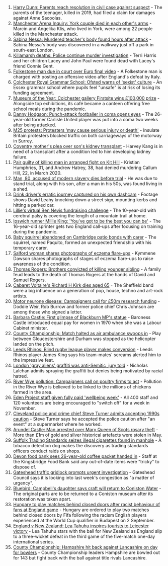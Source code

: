 1. [Harry Dunn: Parents reach resolution in civil case against suspect](https://www.bbc.co.uk/news/uk-england-northamptonshire-58642224?at_medium=RSS&at_campaign=KARANGA) - The parents of the teenager, killed in 2019, had filed a claim for damages against Anne Sacoolas.
2. [Manchester Arena Inquiry: York couple died in each other's arms](https://www.bbc.co.uk/news/uk-england-manchester-58642553?at_medium=RSS&at_campaign=KARANGA) - Marcin and Angelika Klis, who lived in York, were among 22 people killed in the Manchester attack.
3. [Sabina Nessa: Murdered teacher's body found hours after attack](https://www.bbc.co.uk/news/uk-england-london-58645487?at_medium=RSS&at_campaign=KARANGA) - Sabina Nessa's body was discovered in a walkway just off a park in south-east London.
4. [Killamarsh deaths: Police continue murder investigation](https://www.bbc.co.uk/news/uk-england-derbyshire-58636001?at_medium=RSS&at_campaign=KARANGA) - Terri Harris and her children Lacey and John Paul were found dead with Lacey's friend Connie Gent.
5. [Folkestone man due in court over Euro final video](https://www.bbc.co.uk/news/uk-england-kent-58644131?at_medium=RSS&at_campaign=KARANGA) - A Folkestone man is charged with posting an offensive video after England's defeat by Italy.
6. [Colchester Royal Grammar School: Ofsted warns of 'sexist' culture](https://www.bbc.co.uk/news/uk-england-essex-58645658?at_medium=RSS&at_campaign=KARANGA) - An Essex grammar school where pupils feel "unsafe" is at risk of losing its funding agreement.
7. [Museum of the Year: Colchester gallery Firstsite wins £100,000 prize](https://www.bbc.co.uk/news/entertainment-arts-58636369?at_medium=RSS&at_campaign=KARANGA) - Alongside top exhibitions, its café became a canteen offering free school meals during the pandemic.
8. [Danny Hodgson: Punch-attack footballer in coma opens eyes](https://www.bbc.co.uk/news/uk-england-cumbria-58637614?at_medium=RSS&at_campaign=KARANGA) - The 26-year-old former Carlisle United player was put into a coma two weeks after being attacked.
9. [M25 protests: Protesters 'may cause serious injury or death'](https://www.bbc.co.uk/news/uk-england-surrey-58636399?at_medium=RSS&at_campaign=KARANGA) - Insulate Britain protesters blocked traffic on both carriageways of the motorway in Surrey.
10. [Coventry mother's plea over son's kidney transplant](https://www.bbc.co.uk/news/uk-england-coventry-warwickshire-58641194?at_medium=RSS&at_campaign=KARANGA) - Harvey Kang is in need of a transplant after a condition led to him developing kidney failure.
11. [Pair guilty of killing man in arranged fight on Kit Hill](https://www.bbc.co.uk/news/uk-england-cornwall-58641469?at_medium=RSS&at_campaign=KARANGA) - Kristian Humphries, 31, and Andrew Hatrey, 38, had denied murdering Callum Hill, 22, in March 2020.
12. [Man, 80, accused of modern slavery dies before trial](https://www.bbc.co.uk/news/uk-england-cumbria-58638068?at_medium=RSS&at_campaign=KARANGA) - He was due to stand trial, along with his son, after a man in his 50s, was found living in a shed.
13. [Drink driver's erratic journey captured on his own dashcam](https://www.bbc.co.uk/news/uk-england-bristol-58629745?at_medium=RSS&at_campaign=KARANGA) - Footage shows David Leahy knocking down a street sign, mounting kerbs and hitting a parked car.
14. [Lillie's virtual Ben Nevis fundraising challenge](https://www.bbc.co.uk/news/uk-england-birmingham-58638612?at_medium=RSS&at_campaign=KARANGA) - The 10-year-old with cerebral palsy is covering the length of a mountain trail at home.
15. [Ipswich runner Millie King: 'You've got to be the best you can be'](https://www.bbc.co.uk/news/uk-england-suffolk-58587558?at_medium=RSS&at_campaign=KARANGA) - The 16-year-old sprinter gets two England call-ups after focusing on training during the pandemic.
16. [Baby squirrel abandoned on Cambridge patio bonds with carer](https://www.bbc.co.uk/news/uk-england-cambridgeshire-58599762?at_medium=RSS&at_campaign=KARANGA) - The squirrel, named Paquito, formed an unexpected friendship with his temporary carer.
17. [Salford woman shares photographs of eczema flare-ups](https://www.bbc.co.uk/news/uk-england-manchester-58604788?at_medium=RSS&at_campaign=KARANGA) - Kymmene Dawson shares photographs of stages of eczema flare-ups to raise awareness of the condition.
18. [Thomas Rogers: Brothers convicted of killing younger sibling](https://www.bbc.co.uk/news/uk-england-birmingham-58638301?at_medium=RSS&at_campaign=KARANGA) - A family feud leads to the death of Thomas Rogers at the hands of David and Samuel Rogers.
19. [Cabaret Voltaire's Richard H Kirk dies aged 65](https://www.bbc.co.uk/news/entertainment-arts-58641040?at_medium=RSS&at_campaign=KARANGA) - The Sheffield band were a big influence on a generation of pop, house, techno and art-rock artists.
20. [Motor neurone disease: Campaigners call for £50m research funding](https://www.bbc.co.uk/news/uk-england-birmingham-58631176?at_medium=RSS&at_campaign=KARANGA) - Doddie Weir, Rob Burrow and former police chief Chris Johnson are among those who signed a letter.
21. [Barbara Castle: First glimpse of Blackburn MP's statue](https://www.bbc.co.uk/news/uk-england-lancashire-58642544?at_medium=RSS&at_campaign=KARANGA) - Baroness Castle introduced equal pay for women in 1970 when she was a Labour Cabinet minister.
22. [County Championship: Match halted as air ambulance swoops in](https://www.bbc.co.uk/news/uk-england-bristol-58639421?at_medium=RSS&at_campaign=KARANGA) - Play between Gloucestershire and Durham was stopped as the helicopter landed on the pitch.
23. [Leeds Rhinos: Blind rugby league player makes conversion](https://www.bbc.co.uk/news/uk-england-leeds-58638230?at_medium=RSS&at_campaign=KARANGA) - Leeds Rhinos player James King says his team-mates' screams alerted him to the impressive feat.
24. [London 'gray aliens' graffiti was anti-Semitic, jury told](https://www.bbc.co.uk/news/uk-england-london-58545509?at_medium=RSS&at_campaign=KARANGA) - Nicholas Lalchan admits spraying the graffiti but denies being motivated by racial hatred.
25. [River Wye pollution: Campaigners call on poultry firms to act](https://www.bbc.co.uk/news/uk-england-hereford-worcester-58638370?at_medium=RSS&at_campaign=KARANGA) - Pollution in the River Wye is believed to be linked to the millions of chickens farmed in the area.
26. [Eden Project staff given fully paid 'wellbeing week'](https://www.bbc.co.uk/news/uk-england-cornwall-58641466?at_medium=RSS&at_campaign=KARANGA) - All 400 staff and 120 volunteers are being encouraged to "switch off" for a week in November.
27. [Cleveland police and crime chief Steve Turner admits accepting 1990s caution](https://www.bbc.co.uk/news/uk-england-tees-58637507?at_medium=RSS&at_campaign=KARANGA) - Steve Turner says he accepted the police caution after "an event" at a supermarket where he worked.
28. [Arundel Castle: Man arrested over Mary Queen of Scots rosary theft](https://www.bbc.co.uk/news/uk-england-sussex-58638351?at_medium=RSS&at_campaign=KARANGA) - More than £1m of gold and silver historical artefacts were stolen in May.
29. [Suffolk Trading Standards seizes illegal cigarettes found in manhole](https://www.bbc.co.uk/news/uk-england-suffolk-58633038?at_medium=RSS&at_campaign=KARANGA) - A tobacco detection dog makes the discovery as trading standards officers conduct raids on shops.
30. [Devon food bank sees 26-year-old coffee packet handed in](https://www.bbc.co.uk/news/uk-england-devon-58638040?at_medium=RSS&at_campaign=KARANGA) - Staff at the Kingsbridge Food Bank said any out-of-date items were "tricky" to dispose of.
31. [Gateshead traffic gridlock prompts urgent investigation](https://www.bbc.co.uk/news/uk-england-tyne-58635656?at_medium=RSS&at_campaign=KARANGA) - Gateshead Council says it is looking into last week's congestion as "a matter of urgency".
32. [Bluebird: Campbell's daughter says craft will return to Coniston Water](https://www.bbc.co.uk/news/uk-england-cumbria-58632814?at_medium=RSS&at_campaign=KARANGA) - The original parts are to be returned to a Coniston museum after its restoration was taken apart.
33. [Hungary to play matches behind closed doors after racist behaviour of fans at England game](https://www.bbc.co.uk/sport/football/58642558?at_medium=RSS&at_campaign=KARANGA) - Hungary are ordered to play two matches behind closed doors by Fifa following the racism English players experienced at the World Cup qualifier in Budapest on 2 September.
34. [England v New Zealand: Lea Tahuhu inspires tourists to Leicester victory](https://www.bbc.co.uk/sport/cricket/58643587?at_medium=RSS&at_campaign=KARANGA) - Lea Tahuhu stars with the ball for New Zealand as England slip to a three-wicket defeat in the third game of the five-match one-day international series.
35. [County Championship: Hampshire hit back against Lancashire on day for bowlers](https://www.bbc.co.uk/sport/cricket/58631141?at_medium=RSS&at_campaign=KARANGA) - County Championship leaders Hampshire are bowled out for 143 but fight back with the ball against title rivals Lancashire.
